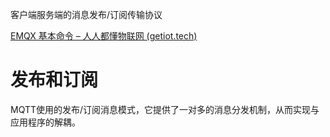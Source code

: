 客户端服务端的消息发布/订阅传输协议



[EMQX 基本命令 – 人人都懂物联网 (getiot.tech)](https://getiot.tech/emqx/emqx-command-line.html)



# 发布和订阅

MQTT使用的发布/订阅消息模式，它提供了一对多的消息分发机制，从而实现与应用程序的解耦。

